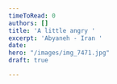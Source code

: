 ```yaml
---
timeToRead: 0
authors: []
title: 'A little angry '
excerpt: 'Abyaneh - Iran '
date: 
hero: "/images/img_7471.jpg"
draft: true

---
```

